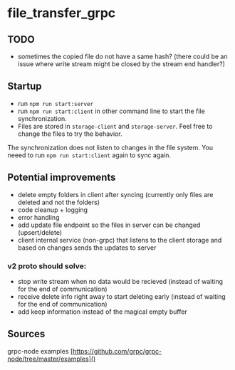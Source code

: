 # file_transfer_grpc

## TODO

- sometimes the copied file do not have a same hash? (there could be an issue where write stream might be closed by the stream end handler?)

## Startup

- run `npm run start:server`
- run `npm run start:client` in other command line to start the file synchronization.
- Files are stored in `storage-client` and `storage-server`. Feel free to change the files to try the behavior.

The synchronization does not listen to changes in the file system. You neeed to run `npm run start:client` again to sync again.

## Potential improvements

- delete empty folders in client after syncing (currently only files are deleted and not the folders)
- code cleanup + logging
- error handling
- add update file endpoint so the files in server can be changed (upsert/delete)
- client internal service (non-grpc) that listens to the client storage and based on changes sends the updates to server

### v2 proto should solve:

- stop write stream when no data would be recieved (instead of waiting for the end of communication)
- receive delete info right away to start deleting early (instead of waiting for the end of communication)
- add keep information instead of the magical empty buffer

## Sources

grpc-node examples
[https://github.com/grpc/grpc-node/tree/master/examples]()

